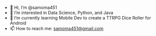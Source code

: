 - 👋 Hi, I’m @samoma451
- 👀 I’m interested in Data Science, Python, and Java
- 🌱 I’m currently learning Mobile Dev to create a TTRPG Dice Roller for Android
- 📫 How to reach me: samoma451@gmail.com

